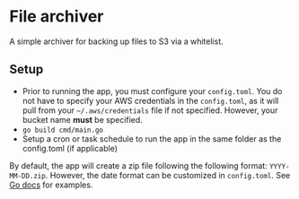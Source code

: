 # File archiver

A simple archiver for backing up files to S3 via a whitelist.

## Setup
- Prior to running the app, you must configure your `config.toml`. You do not have to specify your AWS credentials in the `config.toml`, as it will pull from your `~/.aws/credentials` file if not specified. However, your bucket name **must** be specified.
- `go build cmd/main.go`
- Setup a cron or task schedule to run the app in the same folder as the config.toml (if applicable)

By default, the app will create a zip file following the following format: `YYYY-MM-DD.zip`. However, the date format can be customized in `config.toml`.
See [Go docs](<https://pkg.go.dev/time#Layout>) for examples.
